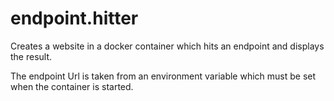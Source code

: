 # endpoint.hitter
Creates a website in a docker container which hits an endpoint and displays the result.

The endpoint Url is taken from an environment variable which must be set when the container is started.

